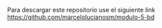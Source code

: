 Para descargar este repositorio use el siguiente link
https://github.com/marcelolucianosm/modulo-5-bd
